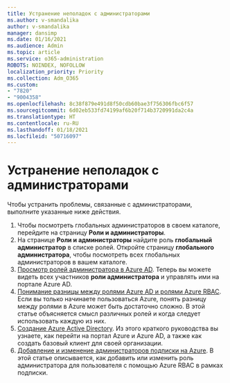 ```yaml
---
title: Устранение неполадок с администраторами
ms.author: v-smandalika
author: v-smandalika
manager: dansimp
ms.date: 01/16/2021
ms.audience: Admin
ms.topic: article
ms.service: o365-administration
ROBOTS: NOINDEX, NOFOLLOW
localization_priority: Priority
ms.collection: Adm_O365
ms.custom:
- "7820"
- "9004358"
ms.openlocfilehash: 8c38f879e491d8f50cdb60bae3f756306fbc6f57
ms.sourcegitcommit: 6d02eb533fd74199af6b20f714b3720991da2c4a
ms.translationtype: HT
ms.contentlocale: ru-RU
ms.lasthandoff: 01/18/2021
ms.locfileid: "50716097"
---
```

# <a name="troubleshoot-administrator-issues"></a>Устранение неполадок с администраторами

Чтобы устранить проблемы, связанные с администраторами, выполните указанные ниже действия.

1. Чтобы посмотреть глобальных администраторов в своем каталоге, перейдите на страницу **Роли и администраторы**.
2. На странице **Роли и администраторы** найдите роль **глобальный администратор** в списке ролей. Откройте страницу **глобального администратора**, чтобы посмотреть всех глобальных администраторов в вашем каталоге.
3. [Просмотр ролей администратора в Azure AD](https://docs.microsoft.com/azure/active-directory/roles/manage-roles-portal). Теперь вы можете видеть всех участников **роли администратора** и управлять ими на портале Azure AD.
4. [Понимание разницы между ролями Azure AD и ролями Azure RBAC](https://docs.microsoft.com/azure/role-based-access-control/rbac-and-directory-admin-roles). Если вы только начинаете пользоваться Azure, понять разницу между ролями в Azure может быть достаточно сложно. В этой статье объясняется смысл различных ролей и когда следует использовать каждую из них.
5. [Создание Azure Active Directory](https://docs.microsoft.com/azure/active-directory/fundamentals/active-directory-access-create-new-tenant). Из этого краткого руководства вы узнаете, как перейти на портал Azure и Azure AD, а также как создать базовый клиент для своей организации.
6. [Добавление и изменение администраторов подписки на Azure](https://docs.microsoft.com/azure/cost-management-billing/manage/add-change-subscription-administrator). В этой статье описывается, как добавить или изменить роль администратора для пользователя с помощью Azure RBAC в рамках подписки.
